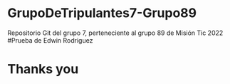 # GrupoDeTripulantes7-Grupo89
Repositorio Git del grupo 7, perteneciente al grupo 89 de Misión Tic 2022
#Prueba de Edwin Rodriguez
# Thanks you
